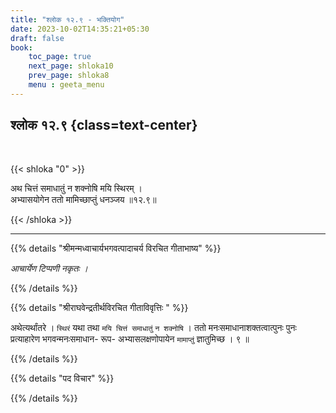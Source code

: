 ```yaml
---
title: "श्लोक १२.९ - भक्तियोग"
date: 2023-10-02T14:35:21+05:30
draft: false
book:
    toc_page: true
    next_page: shloka10
    prev_page: shloka8
    menu : geeta_menu
---
```




## श्लोक १२.९ {class=text-center}

<br/>

{{< shloka  "0"  >}}

अथ चित्तं समाधातुं न शक्नोषि मयि स्थिरम् ।  
अभ्यासयोगेन ततो मामिच्छाप्तुं धनञ्जय ॥१२.९॥

{{< /shloka >}}

---


{{% details "श्रीमन्मध्वाचार्यभगवत्पादाचर्य विरचित  गीताभाष्य" %}}

*आचार्येण टिप्पणी नकृतः ।*

{{% /details %}}



{{% details "श्रीराघवेन्द्रतीर्थविरचित गीताविवृत्तिः " %}}

अथेत्यर्थांतरे । `स्थिरं` यथा तथा `मयि चित्तं समाधातुं` 
`न शक्नोषि` । ततो मनःसमाधानाशक्तत्वात्पुनः पुनः 
प्रत्याहारेण भगवन्मनःसमाधान-
रूप- अभ्यासलक्षणोपायेन `मामाप्तुं` ज्ञातुमिच्छ । ९ ॥

{{% /details %}}



{{% details "पद विचार" %}}


{{% /details %}}
